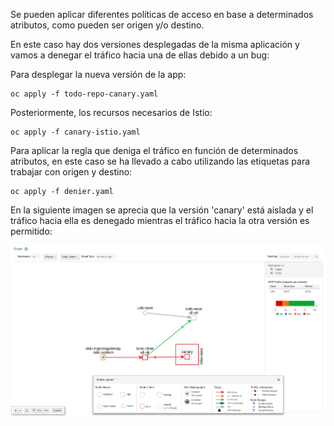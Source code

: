 Se pueden aplicar diferentes políticas de acceso en base a determinados atributos, como pueden ser origen y/o destino.

En este caso hay dos versiones desplegadas de la misma aplicación y vamos a denegar el tráfico hacia una de ellas debido a un bug:

Para desplegar la nueva versión de la app:

```
oc apply -f todo-repo-canary.yaml
```

Posteriormente, los recursos necesarios de Istio:
```
oc apply -f canary-istio.yaml
```

Para aplicar la regla que deniga el tráfico en función de determinados atributos, en este caso se ha llevado a cabo utilizando las etiquetas para trabajar con origen y destino:

```
oc apply -f denier.yaml
```


En la siguiente imagen se aprecia que la versión 'canary' está aislada y el tráfico hacia ella es denegado mientras el tráfico hacia la otra versión es permitido:

![alt text](images/deny_canary.png)
